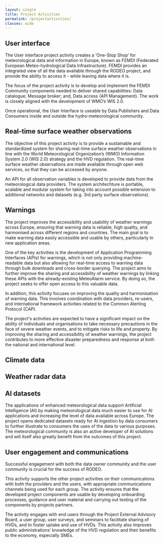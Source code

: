 ```yaml
---
layout: single
title: Project Activities
permalink: /projectactivities/
classes: wide
---
```




## User interface

The User interface project activity creates a ‘One-Stop Shop’ for meteorological data and information in Europe, known as FEMDI (Federated European Meteo-hydrological Data Infrastructure). FEMDI provides an
integrated view of all the data available through the RODEO project, and provide the ability to access it - while leaving data where it is. 

The focus of the project activity is to develop and implement the FEMDI Community components needed to deliver shared capabilities: Data catalogue; Message broker; and, Data access (API Management). The work is closely
aligned with the development of WMO’s WIS 2.0. 

Once operational, the User Interface is useable by Data Publishers and Data Consumers inside and outside the hydro-meteorological community.


## Real-time surface weather observations

The objective of this project activity is to provide a sustainable and standardized system for sharing real-time surface weather observations in line with the World
Meteorological Organization’s (WMO) Information System 2.0 (WIS 2.0) strategy and the HVD regulation. The real-time surface weather observations are made available through
open web services, so that they can be accessed by anyone. 

An API for all observation variables is developed to provide data from the meteorological data providers. The system architechture is portable, scalable and modular system 
for taking into account possible extension to additional networks and datasets (e.g. 3rd party surface observations).

## Warnings
The project improves the accessibility and usability of weather warnings across Europe, ensuring that warning data is reliable, high quality, and harmonised across different
regions and countries. The main goal is to make warning data easily accessible and usable by others, particularly in new application areas.

One of the key activities is the development of Application Programming Interfaces (APIs) for warnings, which is not only providing machine-readable data
but also allowing for real-time access to warning data through bulk downloads and cross-border querying. The project aims to further improve the sharing and accessibility of
weather warnings by linking these APIs with the already-existing MeteoAlarm service. By doing so, the project seeks to offer open access to this valuable data.

In addition, this activity focuses on improving the quality and harmonisation of warning data. This involves coordination with data providers, re-users, and
international framework activities related to the Common Alerting Protocol (CAP).

The project's activities are expected to have a significant impact on the ability of individuals and organisations to take necessary precautions in the face of severe weather
events, and to mitigate risks to life and property. By improving the sharing and accessibility of weather warnings, the project contributes to more effective disaster
preparedness and response at both the national and international level.

## Climate data

## Weather radar data

## AI datasets

The applications of enhanced meteorological data support Artificial Intelligence (AI) by making meteorological data much easier to use for AI applications
and increasing the level of data available across Europe. The project opens dedicated datasets ready for AI ingestion by data consumers to further
illustrate to consumers the uses of the data to various purposes. The meteorological community is also an active developer of AI solutions and will itself
also greatly benefit from the outcomes of this project.

## User engagement and communications

Successful engagement with both the data owner community and the user community is crucial for the success of RODEO. 

This activity supports the other project activities on their communications with both the providers and the users, with appropriate communications channels being used for each
group. The activity ensures that the developed project components are usable by developing onboarding processes, guidance and user material and carrying out testing of the
components by projects partners. 

The activity engages with end users through the Project External Advisory Board, a user group, user surveys, and seminars to facilitate sharing of HVDs, and to foster uptake and use of HVDs. This activity also improves public
administrations’ knowledge of the HVD regulation and their benefits to the economy, especially SMEs.
